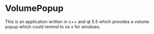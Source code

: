 # VolumePopup
This is an application written in c++ and qt 5.5 which provides a volume popup which could remind to os x for windows. 

